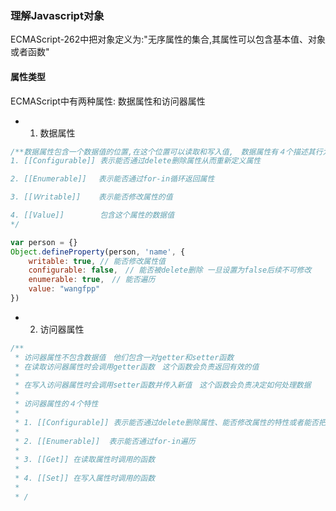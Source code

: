 ### 理解Javascript对象
ECMAScript-262中把对象定义为:"无序属性的集合,其属性可以包含基本值、对象或者函数"


#### 属性类型
ECMAScript中有两种属性: 数据属性和访问器属性

- 1. 数据属性
```javascript
/**数据属性包含一个数据值的位置,在这个位置可以读取和写入值,　数据属性有４个描述其行为的特性
1. [[Configurable]] 表示能否通过delete删除属性从而重新定义属性

2. [[Enumerable]] 　表示能否通过for-in循环返回属性

3. [[Ｗritable]]    表示能否修改属性的值

4. [[Value]]        包含这个属性的数据值
*/

var person = {}
Object.defineProperty(person, 'name', {
    writable: true, // 能否修改属性值
    configurable: false,　// 能否被delete删除 一旦设置为false后续不可修改
    enumerable: true,　// 能否遍历
    value: "wangfpp"
})
```

- 2. 访问器属性
```javascript
/**
 * 访问器属性不包含数据值　他们包含一对getter和setter函数
 * 在读取访问器属性时会调用getter函数　这个函数会负责返回有效的值
 * 
 * 在写入访问器属性时会调用setter函数并传入新值　这个函数会负责决定如何处理数据
 * 
 * 访问器属性的４个特性
 * 
 * 1. [[Configurable]] 表示能否通过delete删除属性、能否修改属性的特性或者能否把属性修改为数据属性
 * 
 * 2. [[Enumerable]]  表示能否通过for-in遍历
 * 
 * 3. [[Get]] 在读取属性时调用的函数
 * 
 * 4. [[Set]] 在写入属性时调用的函数
 * 
 * /

```